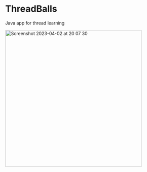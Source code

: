 # ThreadBalls
Java app for thread learning

<img width="430" alt="Screenshot 2023-04-02 at 20 07 30" src="https://user-images.githubusercontent.com/38764169/229367915-d6507b1d-955c-434f-b3f8-224b0c7a645a.png">
